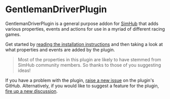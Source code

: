 # GentlemanDriverPlugin

<!-- <img src="/images/helmet.png" style="float: left; margin-right: 20px;" width="100"> -->

GentlemanDriverPlugin is a general purpose addon for [SimHub] that adds various
properties, events and actions for use in a myriad of different racing games.

Get started by [reading the installation instructions] and then taking a look at
what properties and events are added by the plugin.

> Most of the properties in this plugin are likely to have stemmed from SimHub
> community members. So thanks to those of you suggesting ideas!

If you have a problem with the plugin, [raise a new issue] on the plugin's
GitHub. Alternatively, if you would like to suggest a feature for the plugin,
[fire up a new discussion].

<!-- ## Contributors

These people have contributed to the development of the plugin, either via code
or other means.

[MorGuxx](https://github.com/MorGuux) -->

[SimHub]: https://www.simhubdash.com/
[reading the installation instructions]: /installation
[raise a new issue]: https://github.com/sjdawson/GentlemanDriverPlugin/issues/new?assignees=sjdawson&labels=Bug&template=bug.md&title=BUG%3A+
[fire up a new discussion]: https://github.com/sjdawson/GentlemanDriverPlugin/discussions
